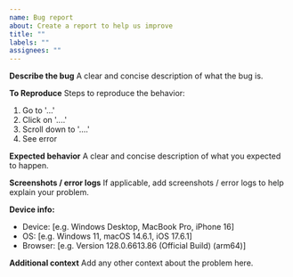 ```yaml
---
name: Bug report
about: Create a report to help us improve
title: ""
labels: ""
assignees: ""
---
```


**Describe the bug**
A clear and concise description of what the bug is.

**To Reproduce**
Steps to reproduce the behavior:

1. Go to '...'
2. Click on '....'
3. Scroll down to '....'
4. See error

**Expected behavior**
A clear and concise description of what you expected to happen.

**Screenshots / error logs**
If applicable, add screenshots / error logs to help explain your problem.

**Device info:**

- Device: [e.g. Windows Desktop, MacBook Pro, iPhone 16]
- OS: [e.g. Windows 11, macOS 14.6.1, iOS 17.6.1]
- Browser: [e.g. Version 128.0.6613.86 (Official Build) (arm64)]

**Additional context**
Add any other context about the problem here.
